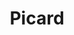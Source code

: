 ---
title: "Picard"
url: /saint-germain-en-laye/picard-rue-du-vieux-marche/
shop: aliments surgelés
---